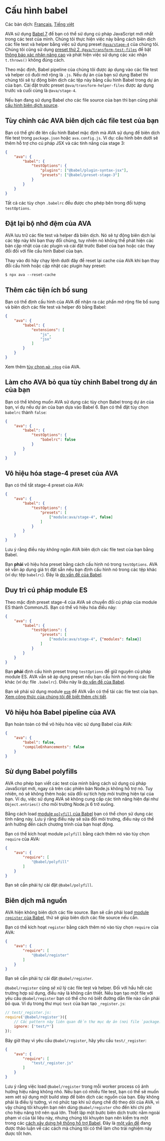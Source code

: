 # Cấu hình babel

Các bản dịch: [Français](https://github.com/avajs/ava-docs/blob/master/fr_FR/docs/recipes/babel.md), [Tiếng việt](https://github.com/avajs/ava-docs/blob/master/vi_VN/docs/recipes/babel.md)

AVA sử dụng [Babel 7](https://babeljs.io) để bạn có thể sử dụng cú pháp JavaScript mới nhất trong các test của mình. Chúng tôi thực hiện việc này bằng cách biên dịch các file test và helper bằng việc sử dụng preset [`@ava/stage-4`](https://github.com/avajs/babel-preset-stage-4) của chúng tôi. Chúng tôi cũng sử dụng [preset thứ 2, `@ava/transform-test-files`](https://github.com/avajs/babel-preset-transform-test-files) để bật [thông báo xác nhận nâng cao](../../readme#enhanced-assertion-messages) và phát hiện việc sử dụng các xác nhận `t.throws()` không đúng cách.

Theo mặc định, Babel pipeline của chúng tôi được áp dụng vào các file test và helper có đuôi mở rộng là `.js`. Nếu dự án của bạn sử dụng Babel thì chúng tôi sẽ tự động biên dịch các tệp này bằng cấu hình Babel trong dự án của bạn. Cài đặt trước preset `@ava/transform-helper-files` được áp dụng trước và cuối cùng là `@ava/stage-4`.

Nếu bạn đang sử dụng Babel cho các file source của bạn thì bạn cũng phải [cấu hình biên dịch source](#compile-sources).

## Tùy chỉnh các AVA biên dịch các file test của bạn

Bạn có thể ghi đè lên cấu hình Babel mặc định mà AVA sử dụng để biên dịch file test trong `package.json` hoặc `ava.config.js`. Ví dụ: cấu hình bên dưới sẽ thêm hỗ trợ cho cú pháp JSX và các tính năng của stage 3:

```json
{
	"ava": {
		"babel": {
			"testOptions": {
				"plugins": ["@babel/plugin-syntax-jsx"],
				"presets": ["@babel/preset-stage-3"]
			}
		}
	}
}
```

Tất cả các tùy chọn `.babelrc` đều được cho phép bên trong đối tượng `testOptions`.

## Đặt lại bộ nhớ đệm của AVA

AVA lưu trữ các file test và helper đã biên dịch. Nó sẽ tự động biên dịch lại các tệp này khi bạn thay đổi chúng, tuy nhiên nó không thể phát hiện các bản cập nhật của các plugin và cài đặt trước Babel của bạn hoặc các thay đổi đối với file cấu hình Babel của bạn.

Thay vào đó hãy chạy lệnh dưới đây để reset lại cache của AVA khi bạn thay đổi cấu hình hoặc cập nhật các plugin hay preset:

```console
$ npx ava --reset-cache
```

## Thêm các tiện ích bổ sung

Bạn có thể định cấu hình của AVA để nhận ra các phần mở rộng file bổ sung và biên dịch các file test và helper đó bằng Babel:

```json
{
	"ava": {
		"babel": {
			"extensions": [
				"js",
				"jsx"
			]
		}
	}
}
```

Xem thêm [tùy chọn `mở rộng`](../../readme.md#options) của AVA.

## Làm cho AVA bỏ qua tùy chỉnh Babel trong dự án của bạn

Bạn có thể không muốn AVA sử dụng các tùy chọn Babel trong dự án của bạn, ví dụ nếu dự án của bạn dựa vào Babel 6. Bạn có thể đặt tùy chọn `babelrc` thành `false`:

```json
{
	"ava": {
		"babel": {
			"testOptions": {
				"babelrc": false
			}
		}
	}
}
```

## Vô hiệu hóa stage-4 preset của AVA

Bạn có thể tắt stage-4 preset của AVA:

```json
{
	"ava": {
		"babel": {
			"testOptions": {
				"presets": [
					["module:ava/stage-4", false]
				]
			}
		}
	}
}
```

Lưu ý rằng điều này *không* ngăn AVA biên dịch các file test của bạn bằng Babel.

Bạn **phải** vô hiệu hóa preset bằng cách cấu hình nó trong `testOptions`. AVA sẽ vẫn áp dụng giá trị đặt sẵn nếu bạn định cấu hình nó trong các tệp khác (ví dụ: tệp `babelrc`). Đây là [do vấn đề của Babel](https://github.com/babel/babel/issues/7920).

## Duy trì cú pháp module ES

Theo mặc định preset stage-4 của AVA sẽ chuyển đối cú pháp của module ES thành CommonJS. Bạn có thể vô hiệu hóa điều này:

```json
{
	"ava": {
		"babel": {
			"testOptions": {
				"presets": [
					["module:ava/stage-4", {"modules": false}]
				]
			}
		}
	}
}
```

Bạn **phải** định cấu hình preset trong `testOptions` để giữ nguyên cú pháp module ES. AVA vẫn sẽ áp dụng preset nếu bạn cấu hình nó trong các file khác (ví dụ: file `.babelrc`). Điều này là [do vấn đề của Babel](https://github.com/babel/babel/issues/7920).

Bạn sẽ phải sử dụng module [`esm`](https://github.com/standard-things/esm) để AVA vẫn có thể tải các file test của bạn. [Xem công thức của chúng tôi để biết thêm chi tiết](./es-modules.md).

## Vô hiệu hóa Babel pipeline của AVA

Bạn hoàn toàn có thể vô hiệu hóa việc sử dụng Babel của AVA:

```json
{
	"ava": {
		"babel": false,
		"compileEnhancements": false
	}
}
```

## Sử dụng Babel polyfills

AVA cho phép bạn viết các test của mình bằng cách sử dụng cú pháp JavaScript mới, ngay cả trên các phiên bản Node.js không hỗ trợ nó. Tuy nhiên, nó sẽ không thêm hoặc sửa đổi sự tích hợp môi trường hiện tại của bạn. Ví dụ, việc sử dụng AVA sẽ không cung cấp các tính năng hiện đại như `Object.entries()` cho môi trường Node.js 6 trở xuống.

Bằng cách load [module `polyfill` của Babel](https://babeljs.io/docs/usage/polyfill/) bạn có thể chọn sử dụng các tính năng này. Lưu ý rằng điều này sẽ sửa đổi môi trường, điều này có thể ảnh hưởng đến cách chương trình của bạn hoạt động.

Bạn có thể kích hoạt module `polyfill` bằng cách thêm nó vào tùy chọn `require` của AVA:

```json
{
	"ava": {
		"require": [
			"@babel/polyfill"
		]
	}
}
```

Bạn sẽ cần phải tự cài đặt `@babel/polyfill`.

## Biên dịch mã nguồn

AVA hiện không biên dịch các file source. Bạn sẽ cần phải load [module `register` của Babel](http://babeljs.io/docs/usage/require/), thứ sẽ giúp biên dịch các file source nếu cần.

Bạn có thể kích hoạt `register` bằng cách thêm nó vào tùy chọn `require` của AVA:

```json
{
	"ava": {
		"require": [
			"@babel/register"
		]
	}
}
```

Bạn sẽ cần phải tự cài đặt `@babel/register`.

`@babel/register` cũng *sẽ* xử lý các file test và helper. Đối với hầu hết các trường hợp sử dụng, điều này là không cần thiết. Nếu bạn tạo một file với yêu cầu `@babel/register` bạn có thể cho nó biết đường dẫn file nào cần phải bỏ qua. Ví dụ trong thư mục `test` của bạn tạo `_register.js`:

```js
// test/_register.js:
require('@babel/register')({
	// Các pattern này liên quan đến thư mục dự án (nơi file `package.json` tồn tại):
	ignore: ['test/*']
});
```

Bây giờ thay vì yêu cầu `@babel/register`, hãy yêu cầu `test/_register`:

```json
{
	"ava": {
		"require": [
			"test/_register.js"
		]
	}
}
```

Lưu ý rằng việc load `@babel/register` trong mỗi worker process có ảnh hưởng hiệu năng không nhỏ. Nếu bạn có nhiều file test, bạn có thể sẽ muốn xem xét sử dụng một build step để biên dịch các nguồn của bạn. Đây không phải là điều lý tưởng, vì nó phức tạp khi sử dụng chế độ theo dõi của AVA, vì vậy chúng tôi khuyên bạn nên dùng `@babel/register` cho đến khi chi phí cho hiệu năng trở nên quá lớn. Thiết lập một bước biên dịch trước nằm ngoài phạm vi của tài liệu này, nhưng chúng tôi khuyên bạn nên kiểm tra một trong các [cách xây dựng hệ thống hỗ trợ Babel](http://babeljs.io/docs/setup/). Đây là [một vấn đề](https://github.com/avajs/ava/issues/577) đang được thảo luận về các cách mà chúng tôi có thể làm cho trải nghiệm này được tốt hơn.
